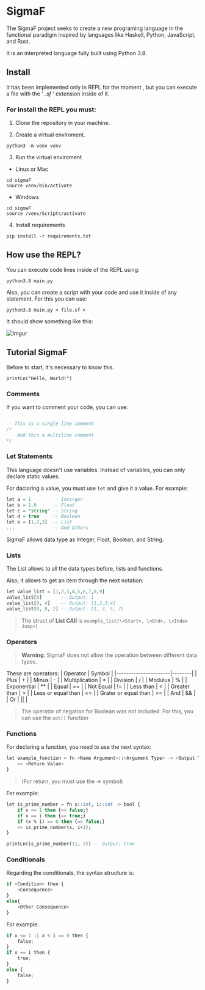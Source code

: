 # SigmaF

The SigmaF project seeks to create a new programing language in the functional paradigm inspired by languages like Haskell, Python, JavaScript, and Rust.

It is an interpreted language fully built using Python 3.8.

## Install

It has been implemented only in REPL for the moment , but you can execute a file with the ' *.sf* ' extension inside of it.

### For install the REPL you must: 

1. Clone the repository in your machine.

2. Create a virtual enviroment.

``` shell
python3 -m venv venv
```

3. Run the virtual enviroment

* Linux or Mac

``` shell
cd sigmaF
source venv/bin/activate
```

* Windows

``` shell
cd sigmaF
source /venv/Scripts/activate
```

4. Install requirements

``` shell
pip install -r requirements.txt
```

## How use the REPL?

You can execute code lines inside of the REPL using:

``` shell
python3.8 main.py
```

Also, you can create a script with your code and use it inside of any statement. For this you can use:

``` shell
python3.8 main.py < file.sf >
```

It should show something like this:

![Imgur](https://i.imgur.com/bZRpaEx.png)

## Tutorial SigmaF

Before to start, it's necessary to know this.

``` SigmaF
printLn("Hello, World!")
```
### Comments

If you want to comment your code, you can use:
```sql

-- This is a single line comment
/*
    And this a multiline comment
*/

```

### Let Statements

This language doesn't use variables. Instead of variables, you can only declare static values.

For daclaring a value, you must use `let` and give it a value. For example:

``` sql
let a = 1        -- Interger
let b = 1.0      -- Float
let c = "string" -- String
let d = true     -- Boolean
let e = [1,2,3]  -- List
...              -- And Others
```

SigmaF allows data type as Integer, Float, Boolean, and String.

### Lists 

The List allows to all the data types before, lists and functions.

Also, it allows to get an item through the next notation:

``` sql
let value_list = [1,2,3,4,5,6,7,8,9]
value_list[0]       -- Output: 1
value_list[0, 4]    -- Output: [1,2,3,4]
value_list[0, 8, 2] -- Output: [1, 3, 5, 7]
```

> The struct of **List CAll** is `example_list[\<Start>, \<End>, \<Index Jump>]`

### Operators

> **Warning**: SigmaF does not allow the operation between different data types.

These are operators:
| Operator             | Symbol |
|----------------------|--------|
| Plus                 |    +   |
| Minus                |    -   |
| Multiplication       |    *   |
| Division             |    /   |
| Modulus              |    %   |
| Exponential          |   **   |
| Equal                |   ==   |
| Not Equal            |   !=   |
| Less than            |    <   |
| Greater than         |    >   |
| Less or equal than   |   <=   |
| Grater or equal than |   >=   |
| And                  |   &&   |
| Or                   |  \|\|  |
<br/>

> The operator of negation for Boolean was not included. For this, you can use the `not()` function

### Functions

For declaring a function, you need to use the next syntax:

``` Python
let example_function = fn <Name Argument>::<Argument Type> -> <Output Type> {
    => <Return Value>
}  
```

> (For return, you must use the => symbol)

For example:

``` sql
let is_prime_number = fn x::int, i::int -> bool {
    if x <= 1 then {=> false;}
    if x == i then {=> true;}
    if (x % i) == 0 then {=> false;}
    => is_prime_number(x, i+1);
}

printLn(is_prime_number(11, 2)) -- Output: true
```

### Conditionals

Regarding the conditionals, the syntax structure is:

``` Python
if <Condition> then {
    <Consequence>
}
else{
    <Other Consequence>
}
```

For example:

``` Python
if x <= 1 || x % i == 0 then {
    false;
}
if x == i then {
    true;
}
else {
    false;
}
```
